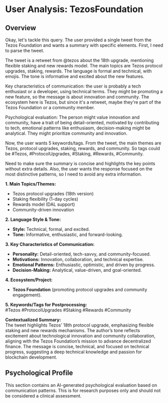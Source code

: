 # User Analysis: TezosFoundation

## Overview

<think>
Okay, let's tackle this query. The user provided a single tweet from the Tezos Foundation and wants a summary with specific elements. First, I need to parse the tweet.

The tweet is a retweet from @tezos about the 18th upgrade, mentioning flexible staking and new rewards model. The main topics are Tezos protocol upgrades, staking, rewards. The language is formal and technical, with emojis. The tone is informative and excited about the new features.

Key characteristics of communication: the user is probably a tech enthusiast or a developer, using technical terms. They might be promoting a new feature, so the message is about innovation and community. The ecosystem here is Tezos, but since it's a retweet, maybe they're part of the Tezos Foundation or a community member.

Psychological evaluation: The person might value innovation and community, have a trait of being detail-oriented, motivated by contributing to tech, emotional patterns like enthusiasm, decision-making might be analytical. They might prioritize community and innovation.

Now, the user wants 5 keywords/tags. From the tweet, the main themes are Tezos, protocol upgrades, staking, rewards, and community. So tags could be #Tezos, #ProtocolUpgrades, #Staking, #Rewards, #Community.

Need to make sure the summary is concise and highlights the key points without extra details. Also, the user wants the response focused on the most distinctive patterns, so I need to avoid any extra information.
</think>

**1. Main Topics/Themes:**  
- Tezos protocol upgrades (18th version)  
- Staking flexibility (1-day cycles)  
- Rewards model (DAL support)  
- Community-driven innovation  

**2. Language Style & Tone:**  
- **Style:** Technical, formal, and excited.  
- **Tone:** Informative, enthusiastic, and forward-looking.  

**3. Key Characteristics of Communication:**  
- **Personality:** Detail-oriented, tech-savvy, and community-focused.  
- **Motivations:** Innovation, collaboration, and technical expertise.  
- **Emotional Patterns:** Enthusiastic, optimistic, and driven by progress.  
- **Decision-Making:** Analytical, value-driven, and goal-oriented.  

**4. Ecosystem/Project:**  
- **Tezos Foundation** (promoting protocol upgrades and community engagement).  

**5. Keywords/Tags for Postprocessing:**  
#Tezos #ProtocolUpgrades #Staking #Rewards #Community  

**Contextualized Summary:**  
The tweet highlights Tezos’ 18th protocol upgrade, emphasizing flexible staking and new rewards mechanisms. The author’s tone reflects excitement about technological innovation and community collaboration, aligning with the Tezos Foundation’s mission to advance decentralized finance. The message is concise, technical, and focused on technical progress, suggesting a deep technical knowledge and passion for blockchain development.

## Psychological Profile

This section contains an AI-generated psychological evaluation based on communication patterns. This is for research purposes only and should not be considered a clinical assessment.